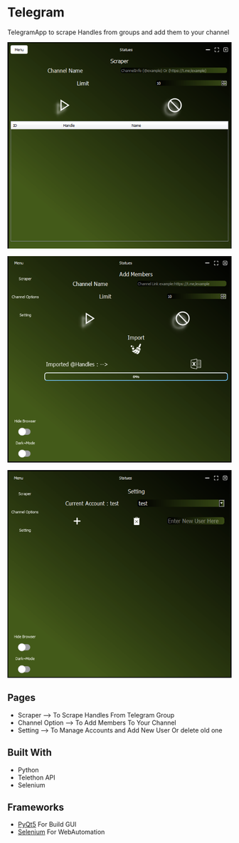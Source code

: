 # Telegram
TelegramApp to scrape Handles from groups and add them to your channel 

![Screenshot](page1.png) 

![Screenshot](page2.png) 

![Screenshot](page3.png) 


## Pages

* Scraper --> To Scrape Handles From Telegram Group 
* Channel Option --> To Add Members To Your Channel
* Setting --> To Manage Accounts and Add New User Or delete old one

## Built With

* Python
* Telethon API
* Selenium 

## Frameworks 
* [PyQt5](https://doc.qt.io/qtforpython/)   For Build GUI 
* [Selenium](https://www.selenium.dev/)     For WebAutomation


